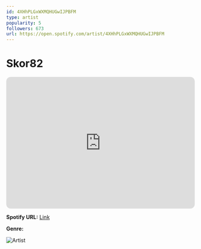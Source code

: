 ```yaml
---
id: 4XHhPLGxWXMQHUGwIJPBFM
type: artist
popularity: 5
followers: 673
url: https://open.spotify.com/artist/4XHhPLGxWXMQHUGwIJPBFM
---
```

# Skor82

<iframe style="border-radius:12px" src="https://open.spotify.com/embed/artist/4XHhPLGxWXMQHUGwIJPBFM" width="100%" height="352" frameBorder="0" allowfullscreen="" allow="autoplay; clipboard-write; encrypted-media; fullscreen; picture-in-picture" loading="lazy"></iframe>

**Spotify URL:** [Link](https://open.spotify.com/artist/4XHhPLGxWXMQHUGwIJPBFM)

**Genre:** 

![Artist](https://i.scdn.co/image/ab6761610000e5eb21ee48fe1fa088a1ce4efc3e)
